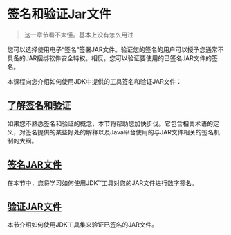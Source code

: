 # 签名和验证Jar文件
> 这一章节看不太懂。基本上没有怎么用过

您可以选择使用电子“签名”签署JAR文件。验证您的签名的用户可以授予您通常不具备的JAR捆绑软件安全特权。相反，您可以验证要使用的已签名JAR文件的签名。

本课程向您介绍如何使用JDK中提供的工具签名和验证JAR文件：

## [了解签名和验证](/content/deployment/jar/intro.md)
如果您不熟悉签名和验证的概念，本节将帮助您加快步伐。它包含相关术语的定义，对签名提供的某些好处的解释以及Java平台使用的与JAR文件相关的签名机制的大纲。

## [签名JAR文件](/content/deployment/jar/signing.md)
在本节中，您将学习如何使用JDK™工具对您的JAR文件进行数字签名。

## [验证JAR文件](/content/deployment/jar/verify.md)
本节介绍如何使用JDK工具集来验证已签名的JAR文件。